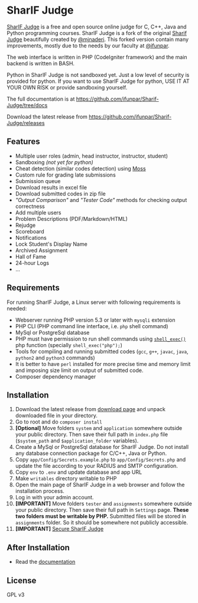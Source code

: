 # SharIF Judge

[SharIF Judge](https://github.com/ifunpar/Sharif-Judge) is a free and open source online judge for C, C++, Java and
Python programming courses. SharIF Judge is a fork of the original [Sharif Judge](https://github.com/mjnaderi/Sharif-Judge) beautifully created by [@mjnaderi](https://github.com/mjnaderi). This forked version contain many improvements, mostly due to the needs by our faculty at [@ifunpar](https://github.com/ifunpar).

The web interface is written in PHP (CodeIgniter framework) and the main backend is written in BASH.

Python in SharIF Judge is not sandboxed yet. Just a low level of security is provided for python.
If you want to use SharIF Judge for python, USE IT AT YOUR OWN RISK or provide sandboxing yourself.

The full documentation is at https://github.com/ifunpar/Sharif-Judge/tree/docs

Download the latest release from https://github.com/ifunpar/Sharif-Judge/releases

## Features
  * Multiple user roles (admin, head instructor, instructor, student)
  * Sandboxing _(not yet for python)_
  * Cheat detection (similar codes detection) using [Moss](http://theory.stanford.edu/~aiken/moss/)
  * Custom rule for grading late submissions
  * Submission queue
  * Download results in excel file
  * Download submitted codes in zip file
  * _"Output Comparison"_ and _"Tester Code"_ methods for checking output correctness
  * Add multiple users
  * Problem Descriptions (PDF/Markdown/HTML)
  * Rejudge
  * Scoreboard
  * Notifications
  * Lock Student's Display Name
  * Archived Assignment
  * Hall of Fame 
  * 24-hour Logs
  * ...

## Requirements

For running SharIF Judge, a Linux server with following requirements is needed:

  * Webserver running PHP version 5.3 or later with `mysqli` extension
  * PHP CLI (PHP command line interface, i.e. `php` shell command)
  * MySql or PostgreSql database
  * PHP must have permission to run shell commands using [`shell_exec()`](http://www.php.net/manual/en/function.shell-exec.php) php function (specially `shell_exec("php");`)
  * Tools for compiling and running submitted codes (`gcc`, `g++`, `javac`, `java`, `python2` and `python3` commands)
  * It is better to have `perl` installed for more precise time and memory limit and imposing size limit on output of submitted code.
  * Composer dependency manager

## Installation

  1. Download the latest release from [download page](https://github.com/ifunpar/Sharif-Judge/releases) and unpack downloaded file in your directory.
  2. Go to root and do `composer install`
  3. **[Optional]** Move folders `system` and `application` somewhere outside your public directory. Then save their full path in `index.php` file (`$system_path` and `$application_folder` variables).
  4. Create a MySql or PostgreSql database for SharIF Judge. Do not install any database connection package for C/C++, Java or Python.
  5. Copy `app/Config/Secrets.example.php` to `app/Config/Secrets.php` and update the file according to your RADIUS and SMTP configuration.
  6. Copy `env` to `.env` and update database and app URL
  7. Make `writables` directory writable to PHP
  8. Open the main page of SharIF Judge in a web browser and follow the installation process.
  9. Log in with your admin account.
  10. **[IMPORTANT]** Move folders `tester` and `assignments` somewhere outside your public directory. Then save their full path in `Settings` page. **These two folders must be writable by PHP.** Submitted files will be stored in `assignments` folder. So it should be somewhere not publicly accessible.
  11. **[IMPORTANT]** [Secure SharIF Judge](https://github.com/ifunpar/Sharif-Judge/blob/docs/v1.4/security.md)

## After Installation

  * Read the [documentation](https://github.com/ifunpar/Sharif-Judge/tree/docs)

## License

GPL v3
